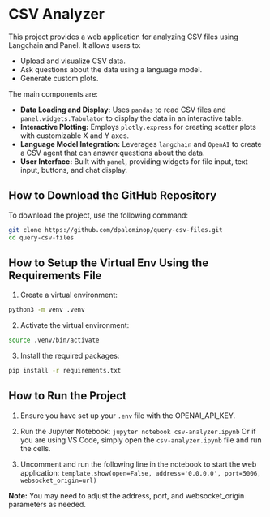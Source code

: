 # CSV Analyzer

This project provides a web application for analyzing CSV files using Langchain and Panel. It allows users to:

*   Upload and visualize CSV data.
*   Ask questions about the data using a language model.
*   Generate custom plots.

The main components are:

*   **Data Loading and Display:** Uses `pandas` to read CSV files and `panel.widgets.Tabulator` to display the data in an interactive table.
*   **Interactive Plotting:** Employs `plotly.express` for creating scatter plots with customizable X and Y axes.
*   **Language Model Integration:** Leverages `langchain` and `OpenAI` to create a CSV agent that can answer questions about the data.
*   **User Interface:** Built with `panel`, providing widgets for file input, text input, buttons, and chat display.

## How to Download the GitHub Repository

To download the project, use the following command:

```bash
git clone https://github.com/dpalominop/query-csv-files.git
cd query-csv-files
```

## How to Setup the Virtual Env Using the Requirements File

1. Create a virtual environment:
```bash
python3 -m venv .venv
```
2. Activate the virtual environment:
```bash
source .venv/bin/activate
```
3. Install the required packages:
```bash
pip install -r requirements.txt
```
## How to Run the Project
1. Ensure you have set up your `.env` file with the OPENAI_API_KEY.

2. Run the Jupyter Notebook:
`jupyter notebook csv-analyzer.ipynb`
Or if you are using VS Code, simply open the `csv-analyzer.ipynb` file and run the cells.

3. Uncomment and run the following line in the notebook to start the web application:
`template.show(open=False, address='0.0.0.0', port=5006, websocket_origin=url)`

**Note:** You may need to adjust the address, port, and websocket_origin parameters as needed.
